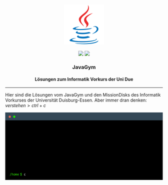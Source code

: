 <div align="center">
    <img src="https://github.com/devicons/devicon/blob/master/icons/java/java-original.svg"
         alt="Java Logo"
         width="128"
         title="Java"
    />
    <br/>
    <br/>
    <img src="https://img.shields.io/badge/Uni%20Duisburg%20Essen-critical?style=for-the-badge"/>
    <img src="https://img.shields.io/badge/Informatik-informational?style=for-the-badge&logo=linux"/>
    <h3>JavaGym</h3>
    <h4>Lösungen zum  Informatik Vorkurs der Uni Due</h4>
</div>

---

Hier sind die Lösungen vom JavaGym und den MissionDisks des Informatik Vorkurses der Universität Duisburg-Essen. Aber immer dran denken: $verstehen > ctrl+c$

<div align="center">
    <img src="./assets/terminal.gif"/>
</div>
